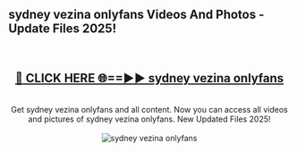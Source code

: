 <h2>sydney vezina onlyfans Videos And Photos - Update Files 2025!</h2>
<br>
<div align="center">
<h2><a href="https://linkcuts.com/hfmhzwbr" rel="nofollow">🔴 CLICK HERE 🌐==►► sydney vezina onlyfans</a></h2>
<br>
Get sydney vezina onlyfans and all content. Now you can access all videos and pictures of sydney vezina onlyfans. New Updated Files 2025!
<br>
<br>
<a href="https://linkcuts.com/hfmhzwbr" rel="nofollow" data-target="animated-image.originalLink"><img src="https://i.ibb.co.com/WyWwxjT/player-gif2.gif" alt="sydney vezina onlyfans" style="max-width: 100%; display: inline-block;" data-target="animated-image.originalImage"></a>
</div>
<br>